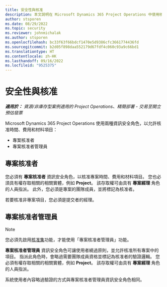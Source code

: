 ```yaml
---
title: 安全性與核准
description: 本文說明在 Microsoft Dynamics 365 Project Operations 中使用核准的安全性設定。
author: stsporen
ms.date: 08/29/2022
ms.topic: security
ms.reviewer: johnmichalak
ms.author: stsporen
ms.openlocfilehash: bc33f63f66bdcf1470e5d9386cfc3661774436fd
ms.sourcegitcommit: b2d05f898daa552179d67fdf4c060c93a9c66bd1
ms.translationtype: HT
ms.contentlocale: zh-HK
ms.lasthandoff: 09/16/2022
ms.locfileid: "9525375"
---
```

# <a name="security-and-approvals"></a>安全性與核准

_**適用於：** 資源/非庫存型案例適用的 Project Operations、精簡部署 - 交易至開立預估發票_

Microsoft Dynamics 365 Project Operations 使用兩種資訊安全角色，以允許核准時間、費用和材料項目：

- 專案核准者
- 專案核准者管理員

## <a name="project-approver"></a>專案核准者

您必須有 **專案核准者** 資訊安全角色，以核准專案時間、費用和材料項目。 您也必須具有權存取相關的相關實體，例如 **Project**。 該存取權可由具有 **專案經理** 角色的人員指派。 此外，您必須是專案的團隊成員，並將標記為核准者。

若要核准非專案項目，您必須是提交者的經理。

## <a name="project-approver-admin"></a>專案核准者管理員

> [!NOTE]
> 您必須先啟用[核准集](approval-sets.md)功能，才能使用「專案核准者管理員」功能。

**專案核准者管理員** 資訊安全角色可讓使用者繞過原則，並允許核准所有專案中的項目。 指派此角色時，會略過需要團隊成員資格並標記為核准者的驗證邏輯。 您必須有權存取相關的相關實體，例如 **Project**。 該存取權可由具有 **專案經理** 角色的人員指派。

系統使用者內容略過驗證的方式與專案核准者管理員資訊安全角色相同。

